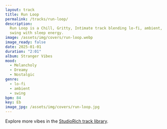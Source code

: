 ```yaml
---
layout: track
title: Run Loop
permalink: /tracks/run-loop/
description:
  Run Loop is a Chill, Gritty, Intimate track blending lo-fi, ambient,
  swing with sleep energy.
image: /assets/img/covers/run-loop.webp
image_ready: false
date: 2025-01-01
duration: "2:01"
album: Stranger Vibes
mood:
  - Melancholy
  - Dreamy
  - Nostalgic
genre:
  - lo-fi
  - ambient
  - swing
bpm: 84
key: Eb
image_jpg: /assets/img/covers/run-loop.jpg
---
```


Explore more vibes in the [StudioRich track library](/tracks/).
